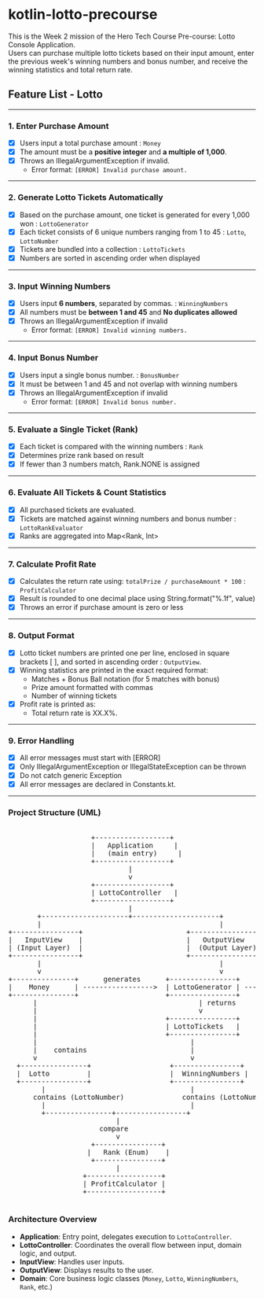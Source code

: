 # kotlin-lotto-precourse

This is the Week 2 mission of the Hero Tech Course Pre-course: Lotto Console Application.  
Users can purchase multiple lotto tickets based on their input amount, enter the previous week's winning numbers and bonus number, and receive the winning statistics and total return rate.
<br>

## Feature List - Lotto

---

### 1. Enter Purchase Amount
- [x] Users input a total purchase amount : `Money`
- [x] The amount must be a **positive integer** and **a multiple of 1,000**.
- [X] Throws an IllegalArgumentException if invalid.
  - Error format: `[ERROR] Invalid purchase amount.`

---

### 2. Generate Lotto Tickets Automatically
- [x] Based on the purchase amount, one ticket is generated for every 1,000 won : `LottoGenerator`
- [x] Each ticket consists of 6 unique numbers ranging from 1 to 45 : `Lotto`, `LottoNumber`
- [x] Tickets are bundled into a collection : `LottoTickets`
- [x] Numbers are sorted in ascending order when displayed

---

### 3. Input Winning Numbers
- [x] Users input **6 numbers**, separated by commas. : `WinningNumbers`
- [x] All numbers must be **between 1 and 45** and **No duplicates allowed**
- [x] Throws an IllegalArgumentException if invalid
  - Error format: `[ERROR] Invalid winning numbers.`

---

### 4. Input Bonus Number
- [x] Users input a single bonus number. : `BonusNumber`
- [x] It must be between 1 and 45 and not overlap with winning numbers
- [x] Throws an IllegalArgumentException if invalid
  - Error format: `[ERROR] Invalid bonus number.`

---

### 5. Evaluate a Single Ticket (Rank)
- [x] Each ticket is compared with the winning numbers : `Rank` 
- [x] Determines prize rank based on result
- [x] If fewer than 3 numbers match, Rank.NONE is assigned
---

### 6. Evaluate All Tickets & Count Statistics
- [x] All purchased tickets are evaluated.
- [x] Tickets are matched against winning numbers and bonus number : `LottoRankEvaluator`
- [x] Ranks are aggregated into Map<Rank, Int>
---

### 7. Calculate Profit Rate
- [x] Calculates the return rate using: `totalPrize / purchaseAmount * 100` : `ProfitCalculator`
- [x] Result is rounded to one decimal place using String.format("%.1f", value)
- [x] Throws an error if purchase amount is zero or less

---

### 8. Output Format
- [x] Lotto ticket numbers are printed one per line, enclosed in square brackets [ ], and sorted in ascending order : `OutputView`.
- [x] Winning statistics are printed in the exact required format:
  - Matches + Bonus Ball notation (for 5 matches with bonus)
  - Prize amount formatted with commas
  - Number of winning tickets
- [x] Profit rate is printed as:
  - Total return rate is XX.X%.

---

### 9. Error Handling
- [X] All error messages must start with [ERROR]
- [X] Only IllegalArgumentException or IllegalStateException can be thrown
- [X] Do not catch generic Exception
- [X] All error messages are declared in Constants.kt.

---

### Project Structure (UML)
<pre>

                    +------------------+
                    |   Application     |
                    |   (main entry)     |
                    +------------------+
                             |
                             v
                    +------------------+
                    | LottoController   |
                    +------------------+
                             |
       +---------------------+---------------------+
       |                                           |
+----------------+                         +----------------+
|   InputView    |                         |   OutputView    |
| (Input Layer)  |                         |  (Output Layer) |
+----------------+                         +----------------+
       |                                           |
       v                                           v
+---------------+      generates      +----------------+      evaluate     +--------------------+
|    Money      | ----------------->  | LottoGenerator | ----------------> | LottoRankEvaluator |
+---------------+                     +----------------+                   +--------------------+
      |                                       | returns
      |                                       v
      |                               +----------------+
      |                               | LottoTickets   |
      |                               +----------------+
      |                                     |
      |    contains                         |
      v                                     v
  +----------------+                   +----------------+
  |  Lotto         |                   |  WinningNumbers |
  +----------------+                   +----------------+
        |                                   |
      contains (LottoNumber)              contains (LottoNumber)
        |                                   |
        +----------------+-----------------+
                          | 
                      compare
                          v 
                    +----------------+
                   |   Rank (Enum)    | 
                    +----------------+
                          |
                  +------------------+
                  | ProfitCalculator |
                  +------------------+

</pre>

### Architecture Overview
- **Application**: Entry point, delegates execution to `LottoController`.
- **LottoController**: Coordinates the overall flow between input, domain logic, and output.
- **InputView**: Handles user inputs.
- **OutputView**: Displays results to the user.
- **Domain**: Core business logic classes (`Money`, `Lotto`, `WinningNumbers`, `Rank`, etc.)
